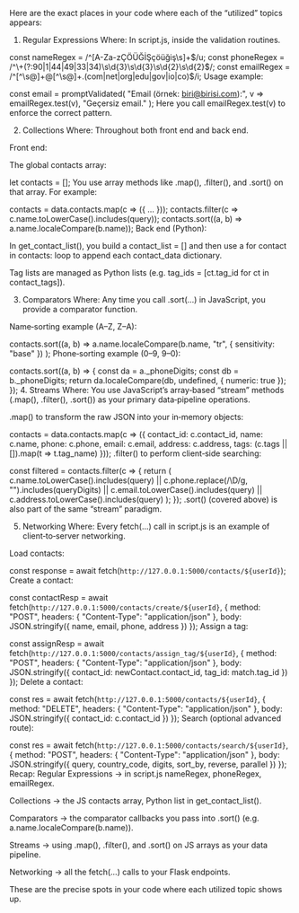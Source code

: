 Here are the exact places in your code where each of the “utilized” topics appears:

1. Regular Expressions
Where: In script.js, inside the validation routines.


const nameRegex  = /^[A-Za-zÇÖÜĞİŞçöüğiş\s]+$/u;
const phoneRegex = /^\+(?:90|1|44|49|33|34)\s\d{3}\s\d{3}\s\d{2}\s\d{2}$/;
const emailRegex = /^[^\s@]+@[^\s@]+\.(com|net|org|edu|gov|io|co)$/i;
Usage example:


const email = promptValidated(
  "Email (örnek: biri@birisi.com):",
  v => emailRegex.test(v),
  "Geçersiz email."
);
Here you call emailRegex.test(v) to enforce the correct pattern.

2. Collections
Where: Throughout both front end and back end.

Front end:

The global contacts array:


let contacts = [];
You use array methods like .map(), .filter(), and .sort() on that array. For example:


contacts = data.contacts.map(c => ({ … }));
contacts.filter(c => c.name.toLowerCase().includes(query));
contacts.sort((a, b) => a.name.localeCompare(b.name));
Back end (Python):

In get_contact_list(), you build a contact_list = [] and then use a for contact in contacts: loop to append each contact_data dictionary.

Tag lists are managed as Python lists (e.g. tag_ids = [ct.tag_id for ct in contact_tags]).

3. Comparators
Where: Any time you call .sort(...) in JavaScript, you provide a comparator function.

Name‐sorting example (A–Z, Z–A):


contacts.sort((a, b) =>
  a.name.localeCompare(b.name, "tr", { sensitivity: "base" })
);
Phone‐sorting example (0–9, 9–0):


contacts.sort((a, b) => {
  const da = a._phoneDigits;
  const db = b._phoneDigits;
  return da.localeCompare(db, undefined, { numeric: true });
});
4. Streams
Where: You use JavaScript’s array‐based “stream” methods (.map(), .filter(), .sort()) as your primary data‐pipeline operations.

.map() to transform the raw JSON into your in‐memory objects:


contacts = data.contacts.map(c => ({
  contact_id: c.contact_id,
  name:       c.name,
  phone:      c.phone,
  email:      c.email,
  address:    c.address,
  tags:       (c.tags || []).map(t => t.tag_name)
}));
.filter() to perform client‐side searching:


const filtered = contacts.filter(c => {
  return (
    c.name.toLowerCase().includes(query) ||
    c.phone.replace(/\D/g, "").includes(queryDigits) ||
    c.email.toLowerCase().includes(query) ||
    c.address.toLowerCase().includes(query)
  );
});
.sort() (covered above) is also part of the same “stream” paradigm.

5. Networking
Where: Every fetch(...) call in script.js is an example of client‐to‐server networking.

Load contacts:


const response = await fetch(`http://127.0.0.1:5000/contacts/${userId}`);
Create a contact:


const contactResp = await fetch(`http://127.0.0.1:5000/contacts/create/${userId}`, {
  method: "POST",
  headers: { "Content-Type": "application/json" },
  body: JSON.stringify({ name, email, phone, address })
});
Assign a tag:


const assignResp = await fetch(`http://127.0.0.1:5000/contacts/assign_tag/${userId}`, {
  method: "POST",
  headers: { "Content-Type": "application/json" },
  body: JSON.stringify({ contact_id: newContact.contact_id, tag_id: match.tag_id })
});
Delete a contact:


const res = await fetch(`http://127.0.0.1:5000/contacts/${userId}`, {
  method: "DELETE",
  headers: { "Content-Type": "application/json" },
  body: JSON.stringify({ contact_id: c.contact_id })
});
Search (optional advanced route):


const res = await fetch(`http://127.0.0.1:5000/contacts/search/${userId}`, {
  method: "POST",
  headers: { "Content-Type": "application/json" },
  body: JSON.stringify({ query, country_code, digits, sort_by, reverse, parallel })
});
Recap:
Regular Expressions → in script.js nameRegex, phoneRegex, emailRegex.

Collections → the JS contacts array, Python list<Contact> in get_contact_list().

Comparators → the comparator callbacks you pass into .sort() (e.g. a.name.localeCompare(b.name)).

Streams → using .map(), .filter(), and .sort() on JS arrays as your data pipeline.

Networking → all the fetch(...) calls to your Flask endpoints.

These are the precise spots in your code where each utilized topic shows up.







